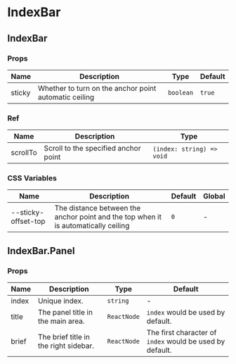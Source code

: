 # IndexBar

<code src="./demos/demo1.tsx"></code>
<code src="./demos/demo2.tsx"></code>
<code src="./demos/demo3.tsx" debug></code>

## IndexBar

### Props

| Name   | Description                                           | Type      | Default |
| ------ | ----------------------------------------------------- | --------- | ------- |
| sticky | Whether to turn on the anchor point automatic ceiling | `boolean` | `true`  |

### Ref

| Name     | Description                          | Type                      |
| -------- | ------------------------------------ | ------------------------- |
| scrollTo | Scroll to the specified anchor point | `(index: string) => void` |

### CSS Variables

| Name                | Description                                                                        | Default | Global |
| ------------------- | ---------------------------------------------------------------------------------- | ------- | ------ |
| --sticky-offset-top | The distance between the anchor point and the top when it is automatically ceiling | `0`     | -      |

## IndexBar.Panel

### Props

| Name  | Description                           | Type        | Default                                                  |
| ----- | ------------------------------------- | ----------- | -------------------------------------------------------- |
| index | Unique index.                         | `string`    | -                                                        |
| title | The panel title in the main area.     | `ReactNode` | `index` would be used by default.                        |
| brief | The brief title in the right sidebar. | `ReactNode` | The first character of `index` would be used by default. |
